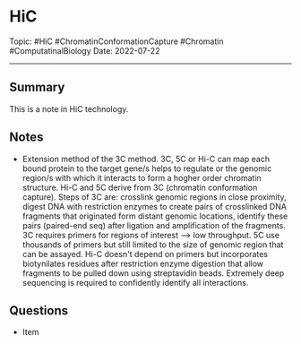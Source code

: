 
# HiC
Topic: #HiC #ChromatinConformationCapture #Chromatin #ComputatinalBiology 
Date: 2022-07-22

---

## Summary
This  is a note in HiC technology.

## Notes
- Extension method of the 3C method. 3C, 5C or Hi-C can map each bound protein to the target gene/s helps to regulate or the genomic region/s with which it interacts to form a hogher order chromatin structure. Hi-C and 5C derive from 3C (chromatin conformation capture). Steps of 3C are: crosslink genomic regions in close proximity, digest DNA with restriction enzymes to create pairs of crosslinked DNA fragments that originated form distant genomic locations, identify these pairs (paired-end seq) after ligation and amplification of the fragments. 3C requires primers for regions of interest --> low throughput. 5C use thousands of primers but still limited to the size of genomic region that can be assayed. Hi-C doesn't depend on primers but incorporates biotynilates residues after restriction enzyme digestion that allow fragments to be pulled down using streptavidin beads. Extremely deep sequencing is required to confidently identify all interactions.


## Questions
- Item



